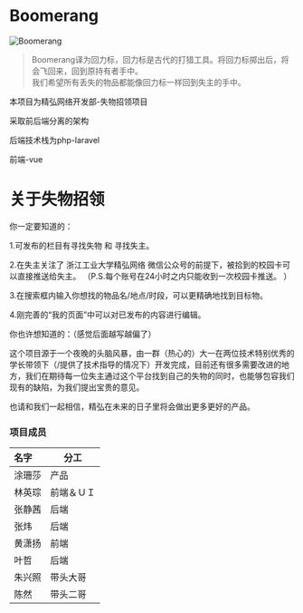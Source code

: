 # Boomerang

![Boomerang](http://www.ekimmigration.com/uploads/allimg/140930/4-140930105311110.jpg)  
> Boomerang译为回力标，回力标是古代的打猎工具。将回力标掷出后，将会飞回来，回到原持有者手中。  
> 我们希望所有丢失的物品都能像回力标一样回到失主的手中。

本项目为精弘网络开发部-失物招领项目

采取前后端分离的架构

后端技术栈为php-laravel

前端-vue

# 关于失物招领

你一定要知道的：

1.可发布的栏目有寻找失物 和 寻找失主。

2.在失主关注了 浙江工业大学精弘网络 微信公众号的前提下，被拾到的校园卡可以直接推送给失主。 （P.S.每个账号在24小时之内只能收到一次校园卡推送。 ）

3.在搜索框内输入你想找的物品名/地点/时段，可以更精确地找到目标物。

4.刚完善的“我的页面”中可以对已发布的内容进行编辑。

你也许想知道的：（感觉后面越写越偏了）

这个项目源于一个夜晚的头脑风暴，由一群（热心的）大一在两位技术特别优秀的学长带领下（/提供了技术指导的情况下）开发完成，目前还有很多需要改进的地方，我们在期待每一位失主通过这个平台找到自己的失物的同时，也能够包容我们现有的缺陷，为我们提出宝贵的意见。

也请和我们一起相信，精弘在未来的日子里将会做出更多更好的产品。




### 项目成员

| 名字   | 分工    |
| :--- | ----- |
| 涂珊莎  | 产品    |
| 林英琮  | 前端＆ＵＩ |
| 张静茜  | 后端    |
| 张炜   | 后端    |
| 黄潇扬  | 前端    |
| 叶哲   | 后端    |
| 朱兴照  | 带头大哥  |
| 陈然 | 带头二哥 |
